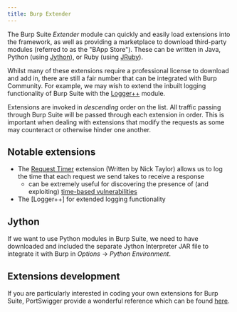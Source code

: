 ```yaml
---
title: Burp Extender
---
```


The Burp Suite *Extender* module can quickly and easily load extensions into the framework, as well as providing a marketplace to download third-party modules (referred to as the "BApp Store"). These can be written in Java, Python (using [Jython](https://www.jython.org/)), or Ruby (using [JRuby](https://www.jruby.org/)).

Whilst many of these extensions require a professional license to download and add in, there are still a fair number that can be integrated with Burp Community. For example, we may wish to extend the inbuilt logging functionality of Burp Suite with the [Logger++](https://github.com/portswigger/logger-plus-plus) module.

Extensions are invoked in *descending* order on the list. All traffic passing through Burp Suite will be passed through each extension in order. This is important when dealing with extensions that modify the requests as some may counteract or otherwise hinder one another.

## Notable extensions

- The [Request Timer](https://github.com/portswigger/request-timer) extension (Written by Nick Taylor) allows us to log the time that each request we send takes to receive a response
  - can be extremely useful for discovering the presence of (and exploiting) [time-based vulnerabilities](knowledge/offsec/pentesting/SQLi.md#Time-based%20SQLi)
- The [Logger++] for extended logging functionality

## Jython

If we want to use Python modules in Burp Suite, we need to have downloaded and included the separate Jython Interpreter JAR file to integrate it with Burp in _Options_ -> _Python Environment_.

## Extensions development

If you are particularly interested in coding your own extensions for Burp Suite, PortSwigger provide a wonderful reference which can be found [here](https://portswigger.net/burp/extender/writing-your-first-burp-suite-extension).
